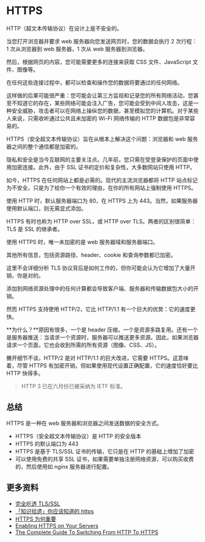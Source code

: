 # HTTPS

HTTP（超文本传输协议）在设计上是不安全的。

当您打开浏览器并要求 web 服务器向您发送网页时，您的数据会执行 2 次行程：1 次从浏览器到 web 服务器，1 次从 web 服务器到浏览器。

然后，根据网页的内容，您可能需要更多的连接来获取 CSS 文件、JavaScript 文件、图像等。

在任何这些连接过程中，都可以检查和操作您的数据将要通过的任何网络。

这样做的后果可能很严重：您可能会让第三方监视和记录您的所有网络活动，您甚至不知道它的存在，某些网络可能会注入广告，您可能会受到中间人攻击，这是一种安全威胁，攻击者可以在网络上操纵您的数据，甚至模拟您的计算机。对于某些人来说，只需收听通过公共且未加密的 Wi-Fi 网络传输的 HTTP 数据包是非常容易的。

HTTPS（安全超文本传输协议）旨在从根本上解决这个问题：浏览器和 web 服务器之间的整个通信都是加密的。

隐私和安全是当今互联网的主要关注点。几年前，您只需在受登录保护的页面中使用加密连接。此外，由于 SSL 证书的定价和复杂性，大多数网站只使用 HTTP。

如今，HTTPS 在任何网站上都是必需的。现代的主流浏览器都将 HTTP 站点标记为不安全，只是为了给你一个有效的理由，在你的所有网站上强制使用 HTTPS。

使用 HTTP 时，默认服务器端口为 80，在 HTTPS 上为 443。当然，如果服务器使用默认端口，则无需显式添加。

HTTPS 有时也称为 HTTP over SSL，或 HTTP over TLS。两者的区别很简单：TLS 是 SSL 的继承者。

使用 HTTPS 时，唯一未加密的是 web 服务器域和服务器端口。

其他所有信息，包括资源路径、header、cookie 和查询参数都已加密。

这里不会详细分析 TLS 协议背后是如何工作的，但你可能会认为它增加了大量开销，你是对的。

添加到网络资源处理中的任何计算都会导致客户端、服务器和传输数据包大小的开销。

然而 HTTPS 支持使用 HTTP/2，它比 HTTP/1.1 有一个巨大的优势：它的速度更快。

**为什么？**原因有很多，一个是 header 压缩，一个是资源多路复用。还有一个是服务器推送：当请求一个资源时，服务器可以推送更多资源。因此，如果浏览器请求一个页面，它也会收到所需的所有资源（图像、CSS、JS）。

撇开细节不谈，HTTP/2 是对 HTTP/1.1 的巨大改进，它需要 HTTPS。这意味着，尽管 HTTPS 有加密开销，但如果使用现代设置正确配置，它的速度恰好要比 HTTP 快得多。

> HTTP 3 已在六月份已被采纳为 IETF 标准。

## 总结

HTTPS 是一种在 web 服务器和浏览器之间发送数据的安全方式。

- HTTPS（安全超文本传输协议）是 HTTP 的安全版本
- HTTPS 的默认端口为 443
- HTTPS 是基于 TLS/SSL 证书的传输，它只是在 HTTP 的基础上增加了加密
- 可以使用免费的共享 SSL 证书，如果需要单独注册网络资源，可以购买收费的，然后使用如 nginx 服务器进行配置。

## 更多资料

- [完全吃透 TLS/SSL](https://juejin.cn/post/6844903624640823310)
- [「知识拾遗」你应该知道的 https](https://mp.weixin.qq.com/s/aMYp6Y5n26r9vdQIom4g0w)
- [HTTPS 为何重要](https://developers.google.com/web/fundamentals/security/encrypt-in-transit/why-https)
- [Enabling HTTPS on Your Servers](https://developers.google.com/web/fundamentals/security/encrypt-in-transit/enable-https)
- [The Complete Guide To Switching From HTTP To HTTPS](https://www.smashingmagazine.com/2017/06/guide-switching-http-https/)
